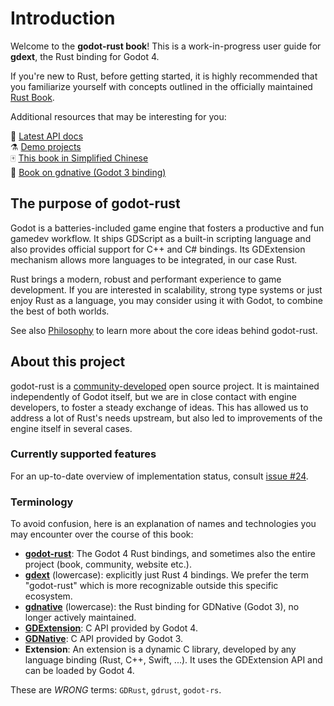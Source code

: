 <!--
  ~ Copyright (c) godot-rust; Bromeon and contributors.
  ~ This Source Code Form is subject to the terms of the Mozilla Public
  ~ License, v. 2.0. If a copy of the MPL was not distributed with this
  ~ file, You can obtain one at https://mozilla.org/MPL/2.0/.
-->

# Introduction

Welcome to the **godot-rust book**! This is a work-in-progress user guide for **gdext**, the Rust binding for Godot 4.

If you're new to Rust, before getting started, it is highly recommended that you familiarize yourself with concepts outlined in the officially
maintained [Rust Book](https://doc.rust-lang.org/book/).

Additional resources that may be interesting for you:

📘 [Latest API docs][api-docs]  
⚗️ [Demo projects][demo-projects]  
🀄 [This book in Simplified Chinese][book-zh-cn]  
📔 [Book on gdnative (Godot 3 binding)][gdnative-book]  


## The purpose of godot-rust

Godot is a batteries-included game engine that fosters a productive and fun gamedev workflow. It ships GDScript as a built-in scripting
language and also provides official support for C++ and C# bindings. Its GDExtension mechanism allows more languages to be integrated,
in our case Rust.

Rust brings a modern, robust and performant experience to game development. If you are interested in scalability, strong type systems or
just enjoy Rust as a language, you may consider using it with Godot, to combine the best of both worlds.

See also [Philosophy][philosophy] to learn more about the core ideas behind godot-rust.


## About this project

godot-rust is a [community-developed][github-contributors] open source project. It is maintained independently of Godot itself, but we are in
close contact with engine developers, to foster a steady exchange of ideas. This has allowed us to address a lot of Rust's needs upstream, but
also led to improvements of the engine itself in several cases.


### Currently supported features

For an up-to-date overview of implementation status, consult [issue #24][features].


### Terminology

To avoid confusion, here is an explanation of names and technologies you may encounter over the course of this book:

- [**godot-rust**][ref-godot-rust]: The Godot 4 Rust bindings, and sometimes also the entire project (book, community, website etc.).
- [**gdext**][github-gdext] (lowercase): explicitly just Rust 4 bindings. We prefer the term "godot-rust" which is more recognizable
  outside this specific ecosystem.
- [**gdnative**][github-gdnative] (lowercase): the Rust binding for GDNative (Godot 3), no longer actively maintained.
- [**GDExtension**][ref-godot-gdext]: C API provided by Godot 4.
- [**GDNative**][ref-godot-gdnative]: C API provided by Godot 3.
- **Extension**: An extension is a dynamic C library, developed by any language binding (Rust, C++, Swift, ...). It uses the GDExtension API and can
  be loaded by Godot 4.

These are _WRONG_ terms: `GDRust`, `gdrust`, `godot-rs`.


[features]: https://github.com/godot-rust/gdextension/issues/24

[api-docs]: https://godot-rust.github.io/docs/gdext
[book-zh-cn]: https://colinwttt.github.io/godot-rust-book-chinese
[demo-projects]: https://github.com/godot-rust/demo-projects
[gdnative-book]: https://godot-rust.github.io/gdnative-book
[github-contributors]: https://github.com/godot-rust/gdext/graphs/contributors
[github-gdext]: https://github.com/godot-rust/gdext
[github-gdnative]: https://github.com/godot-rust/gdnative
[ref-godot-gdext]: https://docs.godotengine.org/en/stable/tutorials/scripting/gdextension/what_is_gdextension.html
[ref-godot-gdnative]: https://docs.godotengine.org/en/3.5/tutorials/scripting/gdnative/what_is_gdnative.html
[ref-godot-rust]: https://godot-rust.github.io/
[philosophy]: contribute/philosophy
